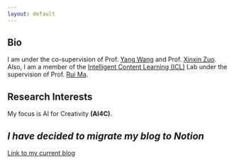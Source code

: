 ```yaml
---
layout: default
---
```




## Bio
I am under the co-supervision of Prof. [Yang Wang](https://users.encs.concordia.ca/~wayang/) and Prof. [Xinxin Zuo](https://sites.google.com/site/xinxinzuohome/home). Also, I am a member of the [Intelligent Content Learning (ICL)](https://ruim-jlu.github.io/team/) Lab under the supervision of Prof. [Rui Ma](https://ruim-jlu.github.io/).


## Research Interests
My focus is AI for Creativity **(AI4C)**.

## _I have decided to migrate my blog to Notion_
[Link to my current blog](https://linlianjiang.vercel.app/home)

